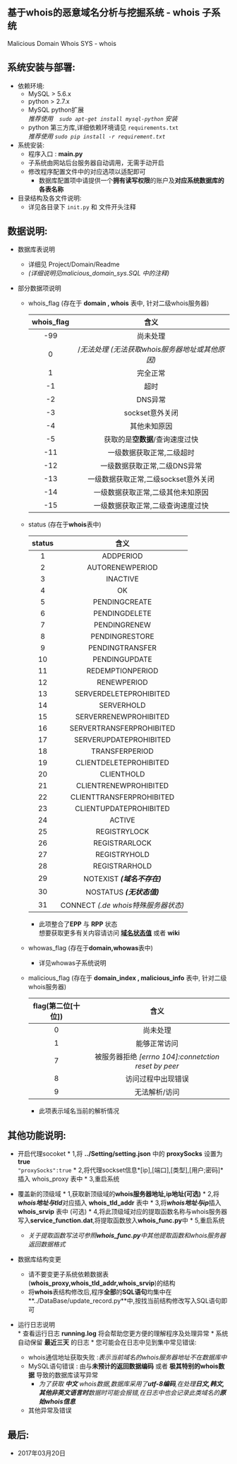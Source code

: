 基于whois的恶意域名分析与挖掘系统 - whois 子系统
----------------------
Malicious Domain Whois SYS - whois


## 系统安装与部署:

* 依赖环境:    
    * MySQL > 5.6.x   
    * python > 2.7.x
    * MySQL python扩展   
    *推荐使用　```sudo apt-get install mysql-python``` 安装*
    * python 第三方库,详细依赖环境请见 ```requirements.txt```    
    *推荐使用 ```sudo pip install -r requirement.txt```*
* 系统安装:
    * 程序入口 : **main.py**
    * 子系统由网站后台服务器自动调用，无需手动开启
    * 修改程序配置文件中的对应选项以适配即可
        * 数据库配置项中请提供一个**拥有读写权限**的账户及**对应系统数据库的各表名称**
* 目录结构及各文件说明:
    * 详见各目录下 ```init.py``` 和 文件开头注释
   
    
## 数据说明:

*   数据库表说明  
    * 详细见 Project/Domain/Readme
    * *(详细说明见malicious_domain_sys.SQL 中的注释)*
    
*   部分数据项说明
    *   whois_flag  (存在于 **domain , whois** 表中, 针对二级whois服务器)         
    
		whois_flag          |         含义                 
		:----------:| :------:|
        -99         | 尚未处理                              
		0            | /_无法处理_ *(无法获取whois服务器地址或其他原因)*       
		1            | 完全正常        
		-1           | 超时        
		-2           | DNS异常
		-3           | sockset意外关闭       
		-4           | 其他未知原因        
		-5           | 获取的是**空数据**/查询速度过快
	    -11         | 一级数据获取正常,二级超时        
	    -12         | 一级数据获取正常,二级DNS异常         
	    -13         | 一级数据获取正常,二级sockset意外关闭         
	    -14         | 一级数据获取正常,二级其他未知原因        
	    -15         | 一级数据获取正常,二级查询速度过快       
					 
	*   status  (存在于**whois**表中) 
	    
		status         |    含义         
		:-------------:| :-------:|                                
			1	|	ADDPERIOD       
			2	|	AUTORENEWPERIOD     
			3	|	INACTIVE        
			4	|	OK      
			5	|	PENDINGCREATE
			6	|	PENDINGDELETE
			7	|	PENDINGRENEW
			8	|	PENDINGRESTORE
			9	|	PENDINGTRANSFER
		    10	|	PENDINGUPDATE
		    11	|	REDEMPTIONPERIOD
		    12	|	RENEWPERIOD
	    	13	|	SERVERDELETEPROHIBITED
		    14	|	SERVERHOLD
		    15	|	SERVERRENEWPROHIBITED
		    16	|	SERVERTRANSFERPROHIBITED
		    17	|	SERVERUPDATEPROHIBITED
		    18	|	TRANSFERPERIOD
		    19	|	CLIENTDELETEPROHIBITED
		    20	|	CLIENTHOLD
		    21	|	CLIENTRENEWPROHIBITED
		    22	|	CLIENTTRANSFERPROHIBITED
		    23	|	CLIENTUPDATEPROHIBITED
		    24	|	ACTIVE
		    25	|	REGISTRYLOCK
		    26	|	REGISTRARLOCK
		    27	|	REGISTRYHOLD
		    28	|	REGISTRARHOLD
		    29	|	NOTEXIST ***(域名不存在)***
		    30	|	NOSTATUS  ***(无状态值)***
		    31	|	CONNECT  *(.de whois特殊服务器状态)*
		    
		*   此项整合了**EPP** 与 **RPP** 状态  
		    想要获取更多有关内容请访问 [**域名状态值**](http://wenku.baidu.com/link?url=ywouBPjNb7sHgZDjN-mHFxgqO1Bwam-f5W7cgaZmHkuRFmd3DzzSKsVKoGnohS6zK2ytsenmEK-8pLId9T7PmBV2WVslAKSbu8ve_SByvaq) 或者 **wiki**
    *   whowas_flag (存在于**domain,whowas**表中) 
        *   详见whowas子系统说明

    *   malicious_flag  (存在于 **domain_index , malicious_info** 表中, 针对二级whois服务器)

		flag(第二位\[十位\])    |         含义
		:----------:| :------:|
        0         | 尚未处理
		1            | 能够正常访问
		7            | 被服务器拒绝 *\[errno 104\]:connetction reset by peer*
		8            | 访问过程中出现错误
		9            | 无法解析/访问


	    * 此项表示域名当前的解析情况
  
## 其他功能说明:

   *  开启代理socoket
    * 1,将 **../Setting/setting.json** 中的 **proxySocks** 设置为 **true**    
		```"proxySocks":true```
	* 2,将代理sockset信息*[ip],[端口],[类型],[用户;密码]* 插入 whois_proxy 表中
	* 3,重启系统

   * 覆盖新的顶级域
	* 1,获取新顶级域的**whois服务器地址,ip地址(可选)**
	* 2,将***whois地址与tld***对应插入 **whois_tld_addr** 表中
	* 3,将***whois地址与ip***插入 **whois_srvip** 表中 (可选)
	* 4,将此顶级域对应的提取函数名称与whois服务器写入**service_function.dat**,将提取函数放入**whois_func.py**中
	* 5,重启系统
	  * *关于提取函数写法可参照**whois_func.py**中其他提取函数和whois服务器返回数据格式*
	
   * 数据库结构变更
     * 请不要变更子系统依赖数据表(**whois_proxy,whois_tld_addr,whois_srvip**)的结构 
     * 将**whois**表结构修改后,程序**全部**的**SQL语句**均集中在**../DataBase/update_record.py**中,按找当前结构修改写入SQL语句即可
	
   * 运行日志说明  
	* 查看运行日志 **running.log** 将会帮助您更方便的理解程序及处理异常
	* 系统自动保留 **最近三天** 的日志
    * 您可能会在日志中见到集中常见错误:
	    * whois通信地址获取失败 :*表示当前域名的whois服务器地址不在数据库中*   
	    * MySQL语句错误 : 由与**未预计的返回数据编码** 或者 **极其特别的whois数据** 导致的数据库读写异常
	      * *为了获取 **中文** whois数据,数据库采用了**utf-8编码**,在处理**日文,韩文,其他非英文语言时**数据时可能会报错,在日志中也会记录此类域名的**原始whois信息***
	    * 其他异常及错误

## 最后:
  * 2017年03月20日 
   
  